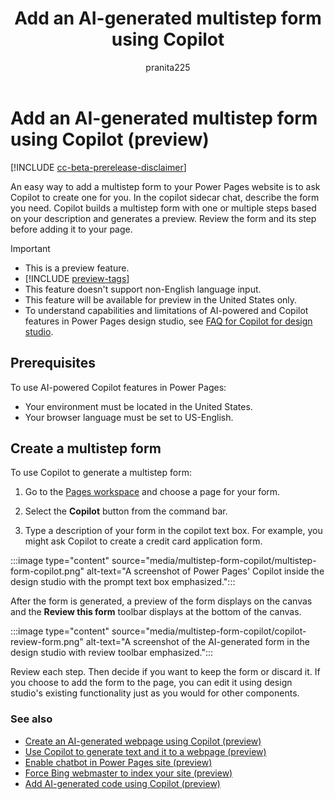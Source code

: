﻿---
title: Add an AI-generated multistep form using Copilot
description: Learn how to add multistep forms to your Power Pages site using Copilot.
author: pranita225
ms.topic: conceptual
ms.custom: 
ms.date: 09/21/2023
ms.subservice:
ms.author: prpadalw
ms.reviewer: kkendrick
contributors:
    - ProfessorKendrick
    - pranita225
---
# Add an AI-generated multistep form using Copilot (preview)

[!INCLUDE [cc-beta-prerelease-disclaimer](../includes/cc-beta-prerelease-disclaimer.md)]

An easy way to add a multistep form to your Power Pages website is to ask Copilot to create one for you. In the copilot sidecar chat, describe the form you need. Copilot builds a multistep form with one or multiple steps based on your description and generates a preview. Review the form and its step before adding it to your page.

> [!IMPORTANT]
> - This is a preview feature.
> - [!INCLUDE [preview-tags](../includes/cc-preview-features-definition.md)]
> - This feature doesn't support non-English language input.
> - This feature will be available for preview in the United States only.
> - To understand capabilities and limitations of AI-powered and Copilot features in Power Pages design studio, see [FAQ for Copilot for design studio](../faqs-design-studio.md).

## **Prerequisites**

To use AI-powered Copilot features in Power Pages:

- Your environment must be located in the United States.
- Your browser language must be set to US-English.

## Create a multistep form

To use Copilot to generate a multistep form:

1. Go to the [Pages workspace](first-page.md) and choose a page for your form.

1. Select the **Copilot** button from the command bar.

1. Type a description of your form in the copilot text box. For example, you might ask Copilot to create a credit card application form.

:::image type="content" source="media/multistep-form-copilot/multistep-form-copilot.png" alt-text="A screenshot of Power Pages' Copilot inside the design studio with the prompt text box emphasized.":::

After the form is generated, a preview of the form displays on the canvas and the **Review this form** toolbar displays at the bottom of the canvas.

:::image type="content" source="media/multistep-form-copilot/copilot-review-form.png" alt-text="A screenshot of the AI-generated form in the design studio with review toolbar emphasized.":::

Review each step. Then decide if you want to keep the form or discard it. If you choose to add the form to the page, you can edit it using design studio's existing functionality just as you would for other components.

### See also

- [Create an AI-generated webpage using Copilot (preview)](../getting-started/create-page-copilot.md)
- [Use Copilot to generate text and it to a webpage (preview)](../getting-started/add-text-copilot.md)
- [Enable chatbot in Power Pages site (preview)](../getting-started/enable-chatbot.md)
- [Force Bing webmaster to index your site (preview)](../getting-started/force-bing-index.md)
- [Add AI-generated code using Copilot (preview)](../configure/add-code-copilot.md)

